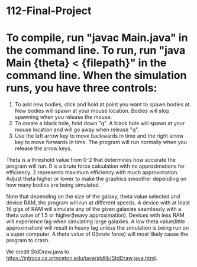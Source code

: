 # 112-Final-Project
# To compile, run "javac Main.java" in the command line. To run, run "java Main {theta} < {filepath}" in the command line. When the simulation runs, you have three controls:
  1. To add new bodies, click and hold at point you want to spawn bodies at. New bodies will spawn at your mouse location. Bodies will stop spawning when you release the mouse. 
  2. To create a black hole, hold down "q". A black hole will spawn at your mouse location and will go away when release "q".
  3. Use the left arrow key to move backwards in time and the right arrow key to move forwards in time. The program will run normally when you release the arrow keys.

Theta is a threshold value from 0-2 that determines how accurate the program will run. 0 is a brute force calculation with no approximations for efficiency. 2 represents maximum efficiency with much approximation. Adjust theta higher or lower to make the graphics smoother depending on how many bodies are being simulated. 

Note that depending on the size of the galaxy, theta value selected and device RAM, the program will run at different speeds. A device with at least 16 gigs of RAM will simulate any of the given galaxies seamlessly with a theta value of 1.5 or higher(heavy approximation). Devices with less RAM will experience lag when simulating large galaxies. A low theta value(little approximation) will result in heavy lag unless the simulation is being run on a super computer. A theta value of 0(brute force) will most likely cause the program to crash.

We credit StdDraw.java to https://introcs.cs.princeton.edu/java/stdlib/StdDraw.java.html.
